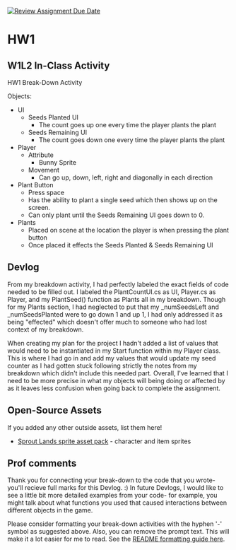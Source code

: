 [![Review Assignment Due Date](https://classroom.github.com/assets/deadline-readme-button-22041afd0340ce965d47ae6ef1cefeee28c7c493a6346c4f15d667ab976d596c.svg)](https://classroom.github.com/a/MjLLqDcN)
# HW1
## W1L2 In-Class Activity
HW1 Break-Down Activity

Objects:
- UI
  - Seeds Planted UI
    - The count goes up one every time the player plants the plant
  - Seeds Remaining UI
    - The count goes down one every time the player plants the plant
- Player
  - Attribute
    - Bunny Sprite
  - Movement
    - Can go up, down, left, right and diagonally in each direction
- Plant Button
  - Press space
  - Has the ability to plant a single seed which then shows up on the screen.
  - Can only plant until the Seeds Remaining UI goes down to 0.
- Plants
  - Placed on scene at the location the player is when pressing the plant button
  - Once placed it effects the Seeds Planted & Seeds Remaining UI

## Devlog
From my breakdown activity, I had perfectly labeled the exact fields of code needed to be filled out. I labeled the PlantCountUI.cs as UI, Player.cs as Player, and my PlantSeed() function as Plants all in my breakdown. Though for my Plants section, I had neglected to put that my _numSeedsLeft and _numSeedsPlanted were to go down 1 and up 1, I had only addressed it as being "effected" which doesn't offer much to someone who had lost context of my breakdown.

When creating my plan for the project I hadn't added a list of values that would need to be instantiated in my Start function within my Player class. This is where I had go in and add my values that would update my seed counter as I had gotten stuck following strictly the notes from my breakdown which didn't include this needed part. Overall, I've learned that I need to be more precise in what my objects will being doing or affected by as it leaves less confusion when going back to complete the assignment.

## Open-Source Assets
If you added any other outside assets, list them here!
- [Sprout Lands sprite asset pack](https://cupnooble.itch.io/sprout-lands-asset-pack) - character and item sprites

## Prof comments
Thank you for connecting your break-down to the code that you wrote- you'll recieve full marks for this Devlog. :) In future Devlogs, I would like to see a little bit more detailed examples from your code- for example, you might talk about what functions you used that caused interactions between different objects in the game.

Please consider formatting your break-down activities with the hyphen '-' symbol as suggested above. Also, you can remove the prompt text. This will make it a lot easier for me to read. See the [README formatting guide here](https://docs.github.com/en/get-started/writing-on-github/getting-started-with-writing-and-formatting-on-github/basic-writing-and-formatting-syntax).
